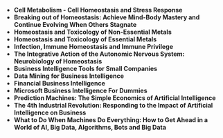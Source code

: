 
<ul>
  
 <li><b><a target="_blank" href="https://github.com/manjunath5496/Business-Intelligence-Books/blob/master/bim(1).pdf" style="text-decoration:none;">Cell Metabolism - Cell Homeostasis and Stress Response</a></b></li>
  
<li><b><a target="_blank" href="https://github.com/manjunath5496/Business-Intelligence-Books/blob/master/bim(2).pdf" style="text-decoration:none;">Breaking out of Homeostasis: Achieve Mind-Body Mastery and Continue Evolving When Others Stagnate</a></b></li>

<li><b><a target="_blank" href="https://github.com/manjunath5496/Business-Intelligence-Books/blob/master/bim(3).pdf" style="text-decoration:none;"> Homeostasis and Toxicology of Non-Essential Metals</a></b></li>
<li><b><a target="_blank" href="https://github.com/manjunath5496/Business-Intelligence-Books/blob/master/bim(4).pdf" style="text-decoration:none;"> Homeostasis and Toxicology of Essential Metals</a></b></li>
                            
  <li><b><a target="_blank" href="https://github.com/manjunath5496/Business-Intelligence-Books/blob/master/bim(5).pdf" style="text-decoration:none;">Infection, Immune Homeostasis and Immune Privilege</a></b></li>  
     <li><b><a target="_blank" href="https://github.com/manjunath5496/Business-Intelligence-Books/blob/master/bim(6).pdf" style="text-decoration:none;">The Integrative Action of the Autonomic Nervous System: Neurobiology of Homeostasis</a></b></li>  
  
<li><b><a target="_blank" href="https://github.com/manjunath5496/Business-Intelligence-Books/blob/master/bim(7).pdf" style="text-decoration:none;">Business Intelligence Tools for Small Companies</a></b></li>
<li><b><a target="_blank" href="https://github.com/manjunath5496/Business-Intelligence-Books/blob/master/bim(8).pdf" style="text-decoration:none;">Data Mining for Business Intelligence</a></b></li>
  
<li><b><a target="_blank" href="https://github.com/manjunath5496/Business-Intelligence-Books/blob/master/bim(9).pdf" style="text-decoration:none;">Financial Business Intelligence</a></b></li>
<li><b><a target="_blank" href="https://github.com/manjunath5496/Business-Intelligence-Books/blob/master/bim(10).pdf" style="text-decoration:none;">Microsoft Business Intelligence For Dummies</a></b></li>
  
<li><b><a target="_blank" href="https://github.com/manjunath5496/Business-Intelligence-Books/blob/master/bim(11).pdf" style="text-decoration:none;">Prediction Machines: The Simple Economics of Artificial Intelligence</a></b></li>
  
  <li><b><a target="_blank" href="https://github.com/manjunath5496/Business-Intelligence-Books/blob/master/bim(12).pdf" style="text-decoration:none;">The 4th Industrial Revolution: Responding to the Impact of Artificial Intelligence on Business </a></b></li>
<li><b><a target="_blank" href="https://github.com/manjunath5496/Business-Intelligence-Books/blob/master/bim(13).pdf" style="text-decoration:none;">What to Do When Machines Do Everything: How to Get Ahead in a World of AI, Big Data, Algorithms, Bots and Big Data</a></b></li>
  

</ul>

